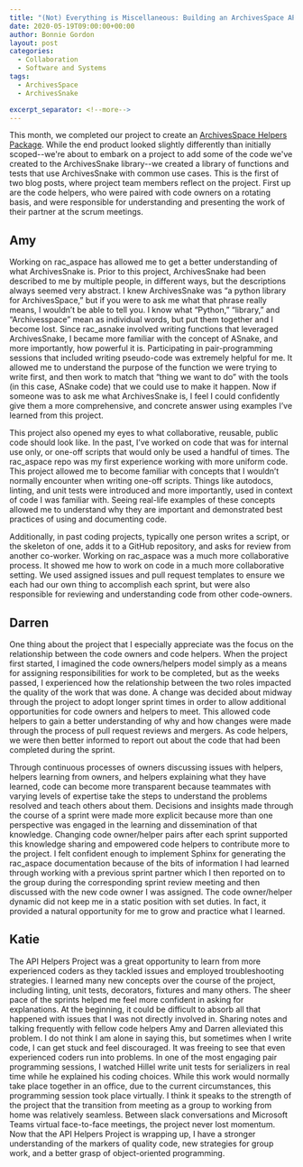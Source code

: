 ```yaml
---
title: "(Not) Everything is Miscellaneous: Building an ArchivesSpace API Helpers Package"
date: 2020-05-19T09:00:00+00:00
author: Bonnie Gordon
layout: post
categories:
  - Collaboration
  - Software and Systems
tags:
  - ArchivesSpace
  - ArchivesSnake

excerpt_separator: <!--more-->
---
```


This month, we completed our project to create an [ArchivesSpace Helpers Package](/not-everything-is-miscellaneous). While the end product looked slightly differently than initially scoped--we're about to embark on a project to add some of the code we've created to the ArchivesSnake library--we created a library of functions and tests that use ArchivesSnake with common use cases. This is the first of two blog posts, where project team members reflect on the project. First up are the code helpers, who were paired with code owners on a rotating basis, and were responsible for understanding and presenting the work of their partner at the scrum meetings.

<!--more-->

## Amy

Working on rac_aspace has allowed me to get a better understanding of what ArchivesSnake is. Prior to this project, ArchivesSnake had been described to me by multiple people, in different ways, but the descriptions always seemed very abstract. I knew ArchivesSnake was “a python library for ArchivesSpace,” but if you were to ask me what that phrase really means, I wouldn’t be able to tell you. I know what “Python,” “library,” and “Archivesspace” mean as individual words, but put them together and I become lost. Since rac_asnake involved writing functions that leveraged ArchivesSnake, I became more familiar with the concept of ASnake, and more importantly, how powerful it is. Participating in pair-programming sessions that included writing pseudo-code was extremely helpful for me. It allowed me to understand the purpose of the function we were trying to write first, and then work to match that “thing we want to do” with the tools (in this case, ASnake code) that we could use to make it happen. Now if someone was to ask me what ArchivesSnake is, I feel I could confidently give them a more comprehensive, and concrete answer using examples I’ve learned from this project.

This project also opened my eyes to what collaborative, reusable, public code should look like. In the past, I’ve worked on code that was for internal use only, or one-off scripts that would only be used a handful of times. The rac_aspace repo was my first experience working with more uniform code. This project allowed me to become familiar with concepts that I wouldn’t normally encounter when writing one-off scripts. Things like autodocs, linting, and unit tests were introduced and more importantly, used in context of code I was familiar with. Seeing real-life examples of these concepts allowed me to understand why they are important and demonstrated best practices of using and documenting code. 

Additionally, in past coding projects, typically one person writes a script, or the skeleton of one, adds it to a GitHub repository, and asks for review from another co-worker. Working on rac_aspace was a much more collaborative process. It showed me how to work on code in a much more collaborative setting. We used assigned issues and pull request templates to ensure we each had our own thing to accomplish each sprint, but were also responsible for reviewing and understanding code from other code-owners.

## Darren

One thing about the project that I especially appreciate was the focus on the relationship between the code owners and code helpers. When the project first started, I imagined the code owners/helpers model simply as a means for assigning responsibilities for work to be completed, but as the weeks passed, I experienced how the relationship between the two roles impacted the quality of the work that was done. A change was decided about midway through the project to adopt longer sprint times in order to allow additional opportunities for code owners and helpers to meet. This allowed code helpers to gain a better understanding of why and how changes were made through the process of pull request reviews and mergers. As code helpers, we were then better informed to report out about the code that had been completed during the sprint.

Through continuous processes of owners discussing issues with helpers, helpers learning from owners, and helpers explaining what they have learned, code can become more transparent because teammates with varying levels of expertise take the steps to understand the problems resolved and teach others about them. Decisions and insights made through the course of a sprint were made more explicit because more than one perspective was engaged in the learning and dissemination of that knowledge. Changing code owner/helper pairs after each sprint supported this knowledge sharing and empowered code helpers to contribute more to the project. I felt confident enough to implement Sphinx for generating the rac_aspace documentation because of the bits of information I had learned through working with a previous sprint partner which I then reported on to the group during the corresponding sprint review meeting and then discussed with the new code owner I was assigned. The code owner/helper dynamic did not keep me in a static position with set duties. In fact, it provided a natural opportunity for me to grow and practice what I learned.

## Katie

The API Helpers Project was a great opportunity to learn from more experienced coders as they tackled issues and employed troubleshooting strategies. I learned many new concepts over the course of the project, including linting, unit tests, decorators, fixtures and many others. The sheer pace of the sprints helped me feel more confident in asking for explanations. At the beginning, it could be difficult to absorb all that happened with issues that I was not directly involved in. Sharing notes and talking frequently with fellow code helpers Amy and Darren alleviated this problem. I do not think I am alone in saying this, but sometimes when I write code, I can get stuck and feel discouraged. It was freeing to see that even experienced coders run into problems. In one of the most engaging pair programming sessions, I watched Hillel write unit tests for serializers in real time while he explained his coding choices. While this work would normally take place together in an office, due to the current circumstances, this programming session took place virtually. I think it speaks to the strength of the project that the transition from meeting as a group to working from home was relatively seamless. Between slack conversations and Microsoft Teams virtual face-to-face meetings, the project never lost momentum. Now that the API Helpers Project is wrapping up, I have a stronger understanding of the markers of quality code, new strategies for group work, and a better grasp of object-oriented programming. 


